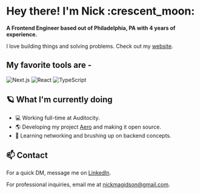 <h1>Hey there! I'm Nick :crescent_moon:</h1>

<b>A Frontend Engineer based out of Philadelphia, PA with 4 years of experience.</b> 

I love building things and solving problems. Check out my [website](https://nickmagidson.com/).


## My favorite tools are -
![Next.js](https://img.shields.io/badge/next.js-000000?style=for-the-badge&logo=nextdotjs&logoColor=white)
![React](https://img.shields.io/badge/React-20232A?style=for-the-badge&logo=react&logoColor=61DAFB)
![TypeScript](https://img.shields.io/badge/TypeScript-007ACC?style=for-the-badge&logo=typescript&logoColor=white)

## :ringed_planet: What I'm currently doing
- :computer: Working full-time at Auditocity.
- :earth_americas: Developing my project [Aero](https://aero-dashboard.netlify.app/) and making it open source.
- :dragon: Learning networking and brushing up on backend concepts.

## 📫 Contact
For a quick DM, message me on [LinkedIn](https://www.linkedin.com/in/nick-magidson/).

For professional inquiries, email me at nickmagidson@gmail.com.
